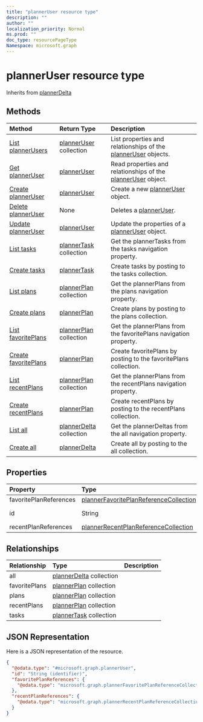 ```yaml
---
title: "plannerUser resource type"
description: ""
author: ""
localization_priority: Normal
ms.prod: ""
doc_type: resourcePageType
Namespace: microsoft.graph
---
```



# plannerUser resource type




Inherits from [plannerDelta](../resources/plannerDelta.md)

## Methods
|Method|Return Type|Description|
|:---|:---|:---|
|[List plannerUsers](../api/planneruser-list.md)|[plannerUser](../resources/plannerUser.md) collection|List properties and relationships of the [plannerUser](../resources/planneruser.md) objects.|
|[Get plannerUser](../api/planneruser-get.md)|[plannerUser](../resources/plannerUser.md)|Read properties and relationships of the [plannerUser](../resources/planneruser.md) object.|
|[Create plannerUser](../api/planneruser-create.md)|[plannerUser](../resources/plannerUser.md)|Create a new [plannerUser](../resources/planneruser.md) object.|
|[Delete plannerUser](../api/planneruser-delete.md)|None|Deletes a [plannerUser](../resources/planneruser.md).|
|[Update plannerUser](../api/planneruser-update.md)|[plannerUser](../resources/plannerUser.md)|Update the properties of a [plannerUser](../resources/planneruser.md) object.|
|[List tasks](../api/planneruser-list-tasks.md)|[plannerTask](../resources/plannerTask.md) collection|Get the plannerTasks from the tasks navigation property.|
|[Create tasks](../api/planneruser-post-tasks.md)|[plannerTask](../resources/plannerTask.md)|Create tasks by posting to the tasks collection.|
|[List plans](../api/planneruser-list-plans.md)|[plannerPlan](../resources/plannerPlan.md) collection|Get the plannerPlans from the plans navigation property.|
|[Create plans](../api/planneruser-post-plans.md)|[plannerPlan](../resources/plannerPlan.md)|Create plans by posting to the plans collection.|
|[List favoritePlans](../api/planneruser-list-favoriteplans.md)|[plannerPlan](../resources/plannerPlan.md) collection|Get the plannerPlans from the favoritePlans navigation property.|
|[Create favoritePlans](../api/planneruser-post-favoriteplans.md)|[plannerPlan](../resources/plannerPlan.md)|Create favoritePlans by posting to the favoritePlans collection.|
|[List recentPlans](../api/planneruser-list-recentplans.md)|[plannerPlan](../resources/plannerPlan.md) collection|Get the plannerPlans from the recentPlans navigation property.|
|[Create recentPlans](../api/planneruser-post-recentplans.md)|[plannerPlan](../resources/plannerPlan.md)|Create recentPlans by posting to the recentPlans collection.|
|[List all](../api/planneruser-list-all.md)|[plannerDelta](../resources/plannerDelta.md) collection|Get the plannerDeltas from the all navigation property.|
|[Create all](../api/planneruser-post-all.md)|[plannerDelta](../resources/plannerDelta.md)|Create all by posting to the all collection.|

## Properties
|Property|Type|Description|
|:---|:---|:---|
|favoritePlanReferences|[plannerFavoritePlanReferenceCollection](../resources/plannerFavoritePlanReferenceCollection.md)||
|id|String| Inherited from [entity](../resources/entity.md)|
|recentPlanReferences|[plannerRecentPlanReferenceCollection](../resources/plannerRecentPlanReferenceCollection.md)||

## Relationships
|Relationship|Type|Description|
|:---|:---|:---|
|all|[plannerDelta](../resources/plannerDelta.md) collection||
|favoritePlans|[plannerPlan](../resources/plannerPlan.md) collection||
|plans|[plannerPlan](../resources/plannerPlan.md) collection||
|recentPlans|[plannerPlan](../resources/plannerPlan.md) collection||
|tasks|[plannerTask](../resources/plannerTask.md) collection||

## JSON Representation
Here is a JSON representation of the resource.
<!-- {
  "blockType": "resource",
  "keyProperty": "id",
  "@odata.type": "microsoft.graph.plannerUser",
  "baseType": "microsoft.graph.plannerDelta",
  "openType": false
}
-->
``` json
{
  "@odata.type": "#microsoft.graph.plannerUser",
  "id": "String (identifier)",
  "favoritePlanReferences": {
    "@odata.type": "microsoft.graph.plannerFavoritePlanReferenceCollection"
  },
  "recentPlanReferences": {
    "@odata.type": "microsoft.graph.plannerRecentPlanReferenceCollection"
  }
}
```

